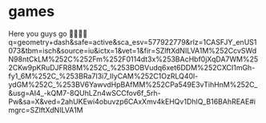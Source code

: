 #  games
Here you guys go 🌭🌭🌭🌭
q=geometry+dash&safe=active&sca_esv=577922779&rlz=1CASFJY_enUS1073&tbm=isch&source=iu&ictx=1&vet=1&fir=SZlftXdNILVA1M%252CcvSWdN98ntCkLM%252C%252Fm%252F0114dt3x%253BAcHbf0jXqDA7WM%252CKw9pKRuDJFR88M%252C_%253BOBVudq6xet6DDM%252CXCI1mGh-fy1_6M%252C_%253BRa7I3i7_IIyCAM%252C1OzRLQ40l-ydGM%252C_%253BV6YawvdHpBAfMM%252CPa549E3vTihHnM%252C_&usg=AI4_-kQM7-8QUhLZn4wSCCfov6f_5rh-Pw&sa=X&ved=2ahUKEwi4obuvzp6CAxXmv4kEHQv1DhIQ_B16BAhREAE#imgrc=SZlftXdNILVA1M


